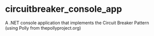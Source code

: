 # circuitbreaker_console_app
A .NET console application that implements the Circuit Breaker Pattern (using Polly from thepollyproject.org)
